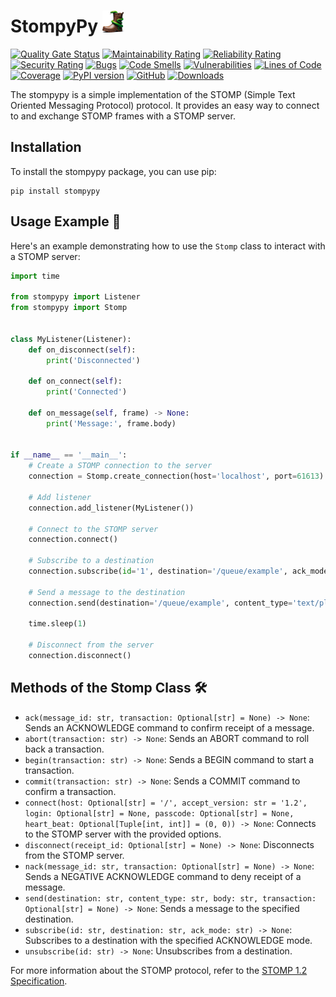 # StompyPy <img src="https://github.com/hugobrilhante/stomppy/blob/main/docs/images/stompypy.png" width=35 height=35 />

[![Quality Gate Status](https://sonarcloud.io/api/project_badges/measure?project=hugobrilhante_stompypy&metric=alert_status)](https://sonarcloud.io/dashboard?id=hugobrilhante_stompypy)
[![Maintainability Rating](https://sonarcloud.io/api/project_badges/measure?project=hugobrilhante_stompypy&metric=sqale_rating)](https://sonarcloud.io/dashboard?id=hugobrilhante_stompypy)
[![Reliability Rating](https://sonarcloud.io/api/project_badges/measure?project=hugobrilhante_stompypy&metric=reliability_rating)](https://sonarcloud.io/dashboard?id=hugobrilhante_stompypy)
[![Security Rating](https://sonarcloud.io/api/project_badges/measure?project=hugobrilhante_stompypy&metric=security_rating)](https://sonarcloud.io/dashboard?id=hugobrilhante_stompypy)
[![Bugs](https://sonarcloud.io/api/project_badges/measure?project=hugobrilhante_stompypy&metric=bugs)](https://sonarcloud.io/dashboard?id=hugobrilhante_stompypy)
[![Code Smells](https://sonarcloud.io/api/project_badges/measure?project=hugobrilhante_stompypy&metric=code_smells)](https://sonarcloud.io/dashboard?id=hugobrilhante_stompypy)
[![Vulnerabilities](https://sonarcloud.io/api/project_badges/measure?project=hugobrilhante_stompypy&metric=vulnerabilities)](https://sonarcloud.io/dashboard?id=hugobrilhante_stompypy)
[![Lines of Code](https://sonarcloud.io/api/project_badges/measure?project=hugobrilhante_stompypy&metric=ncloc)](https://sonarcloud.io/dashboard?id=hugobrilhante_stompypy)
[![Coverage](https://sonarcloud.io/api/project_badges/measure?project=hugobrilhante_stompypy&metric=coverage)](https://sonarcloud.io/summary/new_code?id=hugobrilhante_stompypy)
[![PyPI version](https://badge.fury.io/py/stompypy.svg)](https://badge.fury.io/py/stompypy)
[![GitHub](https://img.shields.io/github/license/mashape/apistatus.svg)](https://github.com/https://github.com/hugobrilhante/stompypy/blob/main/LICENSE)
[![Downloads](https://static.pepy.tech/badge/stompypy)](https://pepy.tech/project/stompypy)

The stompypy is a simple implementation of the STOMP (Simple Text Oriented Messaging Protocol) protocol. It provides an easy way to connect to and exchange STOMP frames with a STOMP server.

## Installation

To install the stompypy package, you can use pip:

```shell
pip install stompypy
```

## Usage Example 🚀

Here's an example demonstrating how to use the `Stomp` class to interact with a STOMP server:

```python
import time

from stompypy import Listener
from stompypy import Stomp


class MyListener(Listener):
    def on_disconnect(self):
        print('Disconnected')

    def on_connect(self):
        print('Connected')

    def on_message(self, frame) -> None:
        print('Message:', frame.body)


if __name__ == '__main__':
    # Create a STOMP connection to the server
    connection = Stomp.create_connection(host='localhost', port=61613)

    # Add listener
    connection.add_listener(MyListener())

    # Connect to the STOMP server
    connection.connect()

    # Subscribe to a destination
    connection.subscribe(id='1', destination='/queue/example', ack_mode='auto')

    # Send a message to the destination
    connection.send(destination='/queue/example', content_type='text/plain', body=f'Hello World!')

    time.sleep(1)

    # Disconnect from the server
    connection.disconnect()
```

## Methods of the Stomp Class 🛠️

- `ack(message_id: str, transaction: Optional[str] = None) -> None`: Sends an ACKNOWLEDGE command to confirm receipt of a message.
- `abort(transaction: str) -> None`: Sends an ABORT command to roll back a transaction.
- `begin(transaction: str) -> None`: Sends a BEGIN command to start a transaction.
- `commit(transaction: str) -> None`: Sends a COMMIT command to confirm a transaction.
- `connect(host: Optional[str] = '/', accept_version: str = '1.2', login: Optional[str] = None, passcode: Optional[str] = None, heart_beat: Optional[Tuple[int, int]] = (0, 0)) -> None`: Connects to the STOMP server with the provided options.
- `disconnect(receipt_id: Optional[str] = None) -> None`: Disconnects from the STOMP server.
- `nack(message_id: str, transaction: Optional[str] = None) -> None`: Sends a NEGATIVE ACKNOWLEDGE command to deny receipt of a message.
- `send(destination: str, content_type: str, body: str, transaction: Optional[str] = None) -> None`: Sends a message to the specified destination.
- `subscribe(id: str, destination: str, ack_mode: str) -> None`: Subscribes to a destination with the specified ACKNOWLEDGE mode.
- `unsubscribe(id: str) -> None`: Unsubscribes from a destination.

For more information about the STOMP protocol, refer to the [STOMP 1.2 Specification](https://stomp.github.io/stomp-specification-1.2.html).
```
